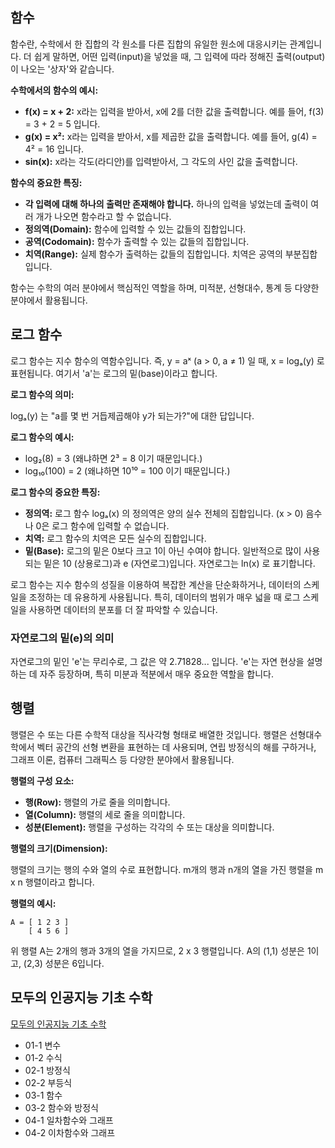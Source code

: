 ## 함수  
함수란, 수학에서 한 집합의 각 원소를 다른 집합의 유일한 원소에 대응시키는 관계입니다.  더 쉽게 말하면, 어떤 입력(input)을 넣었을 때, 그 입력에 따라 정해진 출력(output)이 나오는 '상자'와 같습니다.

**수학에서의 함수의 예시:**

*   **f(x) = x + 2:**  x라는 입력을 받아서, x에 2를 더한 값을 출력합니다. 예를 들어, f(3) = 3 + 2 = 5 입니다.
*   **g(x) = x²:** x라는 입력을 받아서, x를 제곱한 값을 출력합니다. 예를 들어, g(4) = 4² = 16 입니다.
*   **sin(x):** x라는 각도(라디안)를 입력받아서, 그 각도의 사인 값을 출력합니다.

**함수의 중요한 특징:**

*   **각 입력에 대해 하나의 출력만 존재해야 합니다.**  하나의 입력을 넣었는데 출력이 여러 개가 나오면 함수라고 할 수 없습니다.
*   **정의역(Domain):** 함수에 입력할 수 있는 값들의 집합입니다.
*   **공역(Codomain):** 함수가 출력할 수 있는 값들의 집합입니다.
*   **치역(Range):** 실제 함수가 출력하는 값들의 집합입니다. 치역은 공역의 부분집합입니다.

함수는 수학의 여러 분야에서 핵심적인 역할을 하며, 미적분, 선형대수, 통계 등 다양한 분야에서 활용됩니다.

## 로그 함수  
로그 함수는 지수 함수의 역함수입니다. 즉,  y = aˣ  (a > 0, a ≠ 1) 일 때, x = logₐ(y) 로 표현됩니다.  여기서 'a'는 로그의 밑(base)이라고 합니다.

**로그 함수의 의미:**

logₐ(y) 는 "a를 몇 번 거듭제곱해야 y가 되는가?"에 대한 답입니다.

**로그 함수의 예시:**

*   log₂(8) = 3  (왜냐하면 2³ = 8 이기 때문입니다.)
*   log₁₀(100) = 2 (왜냐하면 10¹⁰ = 100 이기 때문입니다.)

**로그 함수의 중요한 특징:**

*   **정의역:** 로그 함수 logₐ(x) 의 정의역은 양의 실수 전체의 집합입니다. (x > 0)  음수나 0은 로그 함수에 입력할 수 없습니다.
*   **치역:** 로그 함수의 치역은 모든 실수의 집합입니다.
*   **밑(Base):** 로그의 밑은 0보다 크고 1이 아닌 수여야 합니다.  일반적으로 많이 사용되는 밑은 10 (상용로그)과 e (자연로그)입니다. 자연로그는 ln(x) 로 표기합니다.

로그 함수는 지수 함수의 성질을 이용하여 복잡한 계산을 단순화하거나, 데이터의 스케일을 조정하는 데 유용하게 사용됩니다.  특히, 데이터의 범위가 매우 넓을 때 로그 스케일을 사용하면 데이터의 분포를 더 잘 파악할 수 있습니다.

### 자연로그의 밑(e)의 의미

자연로그의 밑인 'e'는 무리수로, 그 값은 약 2.71828... 입니다.  'e'는 자연 현상을 설명하는 데 자주 등장하며, 특히 미분과 적분에서 매우 중요한 역할을 합니다.

## 행렬

행렬은 수 또는 다른 수학적 대상을 직사각형 형태로 배열한 것입니다.  행렬은 선형대수학에서 벡터 공간의 선형 변환을 표현하는 데 사용되며, 연립 방정식의 해를 구하거나, 그래프 이론, 컴퓨터 그래픽스 등 다양한 분야에서 활용됩니다.

**행렬의 구성 요소:**

*   **행(Row):** 행렬의 가로 줄을 의미합니다.
*   **열(Column):** 행렬의 세로 줄을 의미합니다.
*   **성분(Element):** 행렬을 구성하는 각각의 수 또는 대상을 의미합니다.

**행렬의 크기(Dimension):**

행렬의 크기는 행의 수와 열의 수로 표현합니다.  m개의 행과 n개의 열을 가진 행렬을 m x n 행렬이라고 합니다.

**행렬의 예시:**

```
A = [ 1 2 3 ]
    [ 4 5 6 ]
```

위 행렬 A는 2개의 행과 3개의 열을 가지므로, 2 x 3 행렬입니다.  A의 (1,1) 성분은 1이고, (2,3) 성분은 6입니다.


## 모두의 인공지능 기초 수학
[모두의 인공지능 기초 수학](https://thebook.io/080246/0001/)
* 01-1 변수
* 01-2 수식
* 02-1 방정식
* 02-2 부등식
* 03-1 함수
* 03-2 함수와 방정식
* 04-1 일차함수와 그래프
* 04-2 이차함수와 그래프
